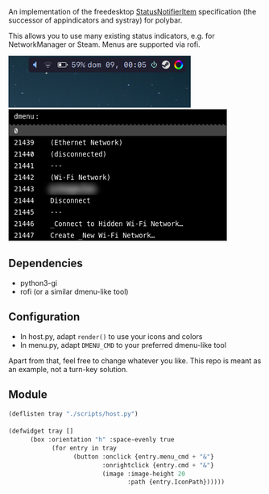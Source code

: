 An implementation of the freedesktop [StatusNotifierItem][0] specification (the
successor of appindicators and systray) for polybar.

This allows you to use many existing status indicators, e.g. for NetworkManager
or Steam. Menus are supported via rofi.

![icons](screenshots/icon.png)
![rofi showing a NetworkManager menu](screenshots/menu.png)

## Dependencies

-   python3-gi
-   rofi (or a similar dmenu-like tool)

## Configuration

-   In host.py, adapt `render()` to use your icons and colors
-   In menu.py, adapt `DMENU_CMD` to your preferred dmenu-like tool

Apart from that, feel free to change whatever you like. This repo is meant as
an example, not a turn-key solution.

## Module

```lisp
(deflisten tray "./scripts/host.py")

(defwidget tray []
      (box :orientation "h" :space-evenly true
            (for entry in tray
                  (button :onclick {entry.menu_cmd + "&"}
                          :onrightclick {entry.cmd + "&"}
                          (image :image-height 20
                                 :path {entry.IconPath})))))
```

[0]: https://www.freedesktop.org/wiki/Specifications/StatusNotifierItem/
